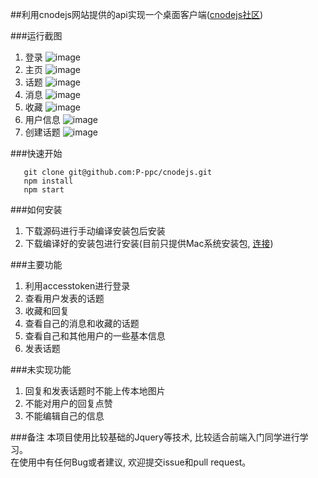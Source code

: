 ##利用cnodejs网站提供的api实现一个桌面客户端([cnodejs社区](https://cnodejs.org/))

###运行截图
1. 登录
![image](https://github.com/P-ppc/cnodejs/blob/master/imgPreview/login@2x.png)
2. 主页
![image](https://github.com/P-ppc/cnodejs/blob/master/imgPreview/index@2x.png)
3. 话题
![image](https://github.com/P-ppc/cnodejs/blob/master/imgPreview/topicInfo@2x.png)
4. 消息
![image](https://github.com/P-ppc/cnodejs/blob/master/imgPreview/message@2x.png)
5. 收藏
![image](https://github.com/P-ppc/cnodejs/blob/master/imgPreview/collection@2x.png)
6. 用户信息
![image](https://github.com/P-ppc/cnodejs/blob/master/imgPreview/userInfo@2x.png)
7. 创建话题
![image](https://github.com/P-ppc/cnodejs/blob/master/imgPreview/createTopic@2x.png)

###快速开始
 ```
    git clone git@github.com:P-ppc/cnodejs.git
    npm install
    npm start
```

###如何安装
1. 下载源码进行手动编译安装包后安装
2. 下载编译好的安装包进行安装(目前只提供Mac系统安装包, [连接](https://github.com/P-ppc/cnodejs/blob/tree/v1.0.0/dist/1.0.0/cnodejs-darwin-x64.zip))

###主要功能
1. 利用accesstoken进行登录
2. 查看用户发表的话题
3. 收藏和回复
4. 查看自己的消息和收藏的话题
5. 查看自己和其他用户的一些基本信息
6. 发表话题

###未实现功能
1. 回复和发表话题时不能上传本地图片
2. 不能对用户的回复点赞
3. 不能编辑自己的信息

###备注
本项目使用比较基础的Jquery等技术, 比较适合前端入门同学进行学习。<br>
在使用中有任何Bug或者建议, 欢迎提交issue和pull request。

